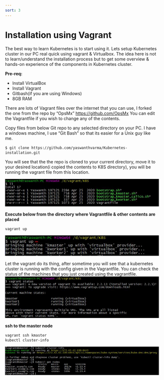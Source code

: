 ```yaml
---
sort: 3
---
```

# Installation using Vagrant

The best way to learn Kubernetes is to start using it. Lets setup Kubernetes cluster in our PC real quick  using vagrant & Virtualbox.
The idea here is not to learn/understand the installation process but to get some overview & hands-on experience of the components in Kubernetes cluster.

**Pre-req:**
- Install VirtualBox
- Install Vagrant
- Gitbash(if you are using Windows)
- 8GB RAM

There are lots of Vagrant files over the internet that you can use, I forked the one from the repo by “OpsMx” https://github.com/OpsMx
You can edit the Vagrantfile if you wish to change any of the contents.

Copy files from below Git repo to any selected directory on your PC.
I have a windows machine, I use  “Git Bash” so that its easier for a Unix guy like me.
```
$ git clone https://github.com/yaswanthvarma/Kubernetes-installation.git
```
You will see that the the repo is cloned to your current directory, move it to your desired location(i copied the contents to K8S directory),  you will be running the vagrant file from this location.

![vagrantkubernetes1.jpg ](https://raw.githubusercontent.com/yaswanthvarma/kubernetes/gh-pages/images/setup/vagrant/vagrantkubernetes1.jpg)


**Execute below from the directory where Vagrantfile & other contents are placed**
```
vagrant up
```
![vagrantkubernetes2.jpg ](https://raw.githubusercontent.com/yaswanthvarma/kubernetes/gh-pages/images/setup/vagrant/vagrantkubernetes2.jpg)


Let the vagrant do its thing, after sometime you will see that a kubernetes cluster is running with the config given in the Vagrantfile.
You can check the status of the machines that you just created using the vagrantfile.
![vagrantkubernetes3.jpg ](https://raw.githubusercontent.com/yaswanthvarma/kubernetes/gh-pages/images/setup/vagrant/vagrantkubernetes3.jpg)


**ssh to the master node**
```
vagrant ssh kmaster
kubectl cluster-info
```
![vagrantkubernetes4.jpg ](https://raw.githubusercontent.com/yaswanthvarma/kubernetes/gh-pages/images/setup/vagrant/vagrantkubernetes4.jpg)





